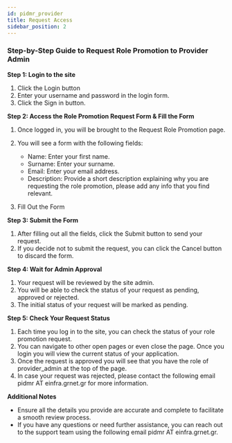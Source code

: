```yaml
---
id: pidmr_provider
title: Request Access
sidebar_position: 2
---
```


### Step-by-Step Guide to Request Role Promotion to Provider Admin

**Step 1: Login to the site**

1. Click the Login button
2. Enter your username and password in the login form.
3. Click the Sign in button.

**Step 2: Access the Role Promotion Request Form & Fill the Form**

1. Once logged in, you will be brought to the Request Role Promotion page.
2. You will see a form with the following fields:

   - Name: Enter your first name.
   - Surname: Enter your surname.
   - Email: Enter your email address.
   - Description: Provide a short description explaining why you are requesting the role promotion, please add any info that you find relevant.
     
3. Fill Out the Form

**Step 3: Submit the Form**

1. After filling out all the fields, click the Submit button to send your request.
2. If you decide not to submit the request, you can click the Cancel button to discard the form.

**Step 4: Wait for Admin Approval**

1. Your request will be reviewed by the site admin.
2. You will be able to check the status of your request as pending, approved or rejected.
3. The initial status of your request will be marked as pending.

**Step 5: Check Your Request Status**

1. Each time you log in to the site, you can check the status of your role promotion request.
2. You can navigate to other open pages or even close the page. Once you login you will view the current status of your application.
3. Once the request is approved you will see that you have the role of provider_admin at the top of the page.
4. In case your request was rejected, please contact the following email pidmr AT einfra.grnet.gr for more information.

**Additional Notes**
- Ensure all the details you provide are accurate and complete to facilitate a smooth review process.
- If you have any questions or need further assistance, you can reach out to the support team using the following email pidmr AT einfra.grnet.gr.
